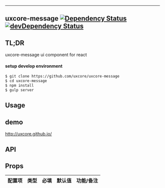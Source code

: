 ---

## uxcore-message [![Dependency Status](http://img.shields.io/david/uxcore/uxcore-message.svg?style=flat-square)](https://david-dm.org/uxcore/uxcore-message) [![devDependency Status](http://img.shields.io/david/dev/uxcore/uxcore-message.svg?style=flat-square)](https://david-dm.org/uxcore/uxcore-message#info=devDependencies) 

## TL;DR

uxcore-message ui component for react

#### setup develop environment

```sh
$ git clone https://github.com/uxcore/uxcore-message
$ cd uxcore-message
$ npm install
$ gulp server
```

## Usage

## demo
http://uxcore.github.io/

## API

## Props

| 配置项 | 类型 | 必填 | 默认值 | 功能/备注 |
|---|---|---|---|---|

